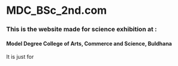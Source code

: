 # MDC_BSc_2nd.com

### This is the website made for science exhibition at :
#### Model Degree College of Arts, Commerce and Science, Buldhana

It is just for 
